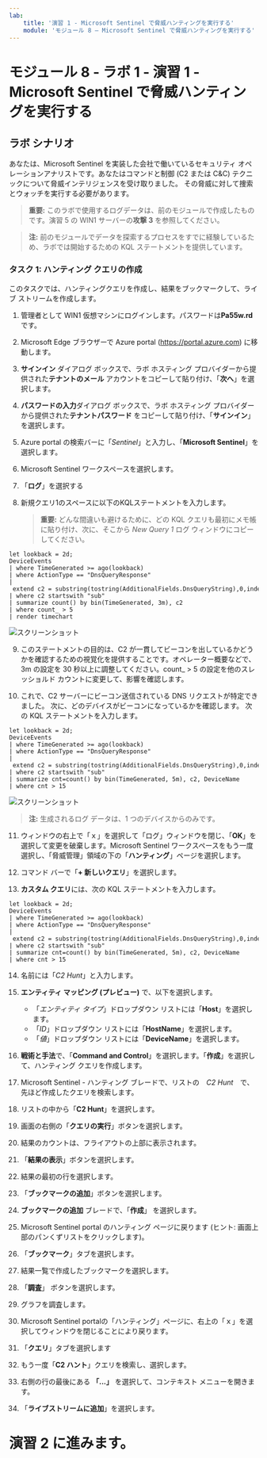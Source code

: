 ```yaml
---
lab:
    title: '演習 1 - Microsoft Sentinel で脅威ハンティングを実行する'
    module: 'モジュール 8 – Microsoft Sentinel で脅威ハンティングを実行する'
---
```


# モジュール 8 - ラボ 1 - 演習 1 - Microsoft Sentinel で脅威ハンティングを実行する

## ラボ シナリオ

あなたは、Microsoft Sentinel を実装した会社で働いているセキュリティ オペレーションアナリストです。あなたはコマンドと制御 (C2 または C&C) テクニックについて脅威インテリジェンスを受け取りました。  その脅威に対して捜索とウォッチを実行する必要があります。

>**重要:** このラボで使用するログデータは、前のモジュールで作成したものです。演習 5 の WIN1 サーバーの**攻撃 3** を参照してください。

>**注:**  前のモジュールでデータを探索するプロセスをすでに経験しているため、ラボでは開始するための KQL ステートメントを提供しています。  


### タスク 1: ハンティング クエリの作成

このタスクでは、ハンティングクエリを作成し、結果をブックマークして、ライブ ストリームを作成します。

1. 管理者として WIN1 仮想マシンにログインします。パスワードは**Pa55w.rd** です。  

2. Microsoft Edge ブラウザーで Azure portal (https://portal.azure.com) に移動します。

3. **サインイン** ダイアログ ボックスで、ラボ ホスティング プロバイダーから提供された**テナントのメール** アカウントをコピーして貼り付け、「**次へ**」を選択します。

4. **パスワードの入力**ダイアログ ボックスで、ラボ ホスティング プロバイダーから提供された**テナントパスワード** をコピーして貼り付け、「**サインイン**」を選択します。

5. Azure portal の検索バーに「*Sentinel*」と入力し、「**Microsoft Sentinel**」を選択します。

6. Microsoft Sentinel ワークスペースを選択します。

7. 「**ログ**」を選択する 

8. 新規クエリ1のスペースに以下のKQLステートメントを入力します。

   >**重要:** どんな間違いも避けるために、どの KQL クエリも最初にメモ帳に貼り付け、次に、そこから *New Query 1* ログ ウィンドウにコピーしてください。

```KQL
let lookback = 2d;
DeviceEvents
| where TimeGenerated >= ago(lookback) 
| where ActionType == "DnsQueryResponse"
| extend c2 = substring(tostring(AdditionalFields.DnsQueryString),0,indexof(tostring(AdditionalFields.DnsQueryString),"."))
| where c2 startswith "sub"
| summarize count() by bin(TimeGenerated, 3m), c2
| where count_ > 5
| render timechart 
```

   ![スクリーンショット](../Media/SC200_hunting1.png)

9. このステートメントの目的は、C2 が一貫してビーコンを出しているかどうかを確認するための視覚化を提供することです。オペレーター概要などで、3m の設定を 30 秒以上に調整してください。count_ > 5 の設定を他のスレッショルド カウントに変更して、影響を確認します。

10. これで、C2 サーバーにビーコン送信されている DNS リクエストが特定できました。  次に、どのデバイスがビーコンになっているかを確認します。  次の KQL ステートメントを入力します。

```KQL
let lookback = 2d;
DeviceEvents
| where TimeGenerated >= ago(lookback) 
| where ActionType == "DnsQueryResponse"
| extend c2 = substring(tostring(AdditionalFields.DnsQueryString),0,indexof(tostring(AdditionalFields.DnsQueryString),"."))
| where c2 startswith "sub"
| summarize cnt=count() by bin(TimeGenerated, 5m), c2, DeviceName
| where cnt > 15
```

   ![スクリーンショット](../Media/SC200_hunting2.png)

   >**注:** 生成されるログ データは、1 つのデバイスからのみです。

11. ウィンドウの右上で「ｘ」を選択して「ログ」ウィンドウを閉じ、「**OK**」を選択して変更を破棄します。Microsoft Sentinel ワークスペースをもう一度選択し、「脅威管理」領域の下の「**ハンティング**」ページを選択します。

12. コマンド バーで「**+ 新しいクエリ**」を選択します。

13. **カスタム クエリ**には、次の KQL ステートメントを入力します。

```KQL
let lookback = 2d;
DeviceEvents
| where TimeGenerated >= ago(lookback) 
| where ActionType == "DnsQueryResponse"
| extend c2 = substring(tostring(AdditionalFields.DnsQueryString),0,indexof(tostring(AdditionalFields.DnsQueryString),"."))
| where c2 startswith "sub"
| summarize cnt=count() by bin(TimeGenerated, 5m), c2, DeviceName
| where cnt > 15
```

14. 名前には「*C2 Hunt*」と入力します。

15. **エンティティ マッピング (プレビュー)** で、以下を選択します。

    - 「*エンティティ タイプ*」ドロップダウン リストには「**Host**」を選択します。
    - 「*ID*」ドロップダウン リストには「**HostName**」を選択します。
    - 「*値*」ドロップダウン リストには「**DeviceName**」を選択します。

16. **戦術と手法**で、「**Command and Control**」を選択します。「**作成**」を選択して、ハンティング クエリを作成します。

17. Microsoft Sentinel - ハンティング ブレードで、リストの　*C2 Hunt*　で、先ほど作成したクエリを検索します。

18. リストの中から「**C2 Hunt**」を選択します。

19. 画面の右側の「**クエリの実行**」ボタンを選択します。

20. 結果のカウントは、フライアウトの上部に表示されます。

21. 「**結果の表示**」ボタンを選択します。

22. 結果の最初の行を選択します。 

23. 「**ブックマークの追加**」ボタンを選択します。

24. **ブックマークの追加** ブレードで、「**作成**」 を選択します。

25. Microsoft Sentinel portal のハンティング ページに戻ります (ヒント: 画面上部のパンくずリストをクリックします)。

26. 「**ブックマーク**」タブを選択します。

27. 結果一覧で作成したブックマークを選択します。

28. 「**調査**」 ボタンを選択します。

29. グラフを調査します。

30. Microsoft Sentinel portalの「ハンティング」ページに、右上の「ｘ」を選択してウィンドウを閉じることにより戻ります。

31. 「**クエリ**」タブを選択します

32. もう一度「**C2 ハント**」クエリを検索し、選択します。

33. 右側の行の最後にある **「...」** を選択して、コンテキスト メニューを開きます。

34. 「**ライブストリームに追加**」を選択します。

# 演習 2 に進みます。
